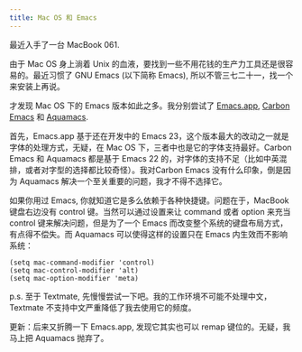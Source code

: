 ```yaml
---
title: Mac OS 和 Emacs
---
```

最近入手了一台 MacBook 061\.

由于 Mac OS 身上淌着 Unix 的血液，要找到一些不用花钱的生产力工具还是很容易的。最近习惯了 GNU Emacs (以下简称 Emacs), 所以不管三七二十一，找一个来安装上再说。

才发现 Mac OS 下的 Emacs 版本如此之多。我分别尝试了 [Emacs.app][0], [Carbon Emacs][1] 和 [Aquamacs][2].

首先，Emacs.app 基于还在开发中的 Emacs 23，这个版本最大的改动之一就是字体的处理方式，无疑，在 Mac OS 下，三者中也是它的字体支持最好。Carbon Emacs 和 Aquamacs 都是基于 Emacs 22 的，对字体的支持不足（比如中英混排，或者对字型的选择都比较奇怪）。我对Carbon Emacs 没有什么印象，倒是因为 Aquamacs 解决一个至关重要的问题，我才不得不选择它。

如果你用过 Emacs, 你就知道它是多么依赖于各种快捷键。问题在于，MacBook 键盘右边没有 control 键。当然可以通过设置来让 command 或者 option 来充当 control 键来解决问题，但是为了一个 Emacs 而改变整个系统的键盘布局方式，有点得不偿失。而 Aquamacs 可以使得这样的设置只在 Emacs 内生效而不影响系统：

    (setq mac-command-modifier 'control)
    (setq mac-control-modifier 'alt)
    (setq mac-option-modifier 'meta)

p.s. 至于 Textmate, 先慢慢尝试一下吧。我的工作环境不可能不处理中文，Textmate 不支持中文严重降低了我去使用它的频度。

更新：后来又折腾一下 Emacs.app, 发现它其实也可以 remap 键位的。无疑，我马上把 Aquamacs 抛弃了。

[0]: http://emacs-app.sourceforge.net/
[1]: http://homepage.mac.com/zenitani/emacs-e.html
[2]: http://aquamacs.org/